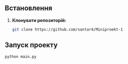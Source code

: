 ## Встановлення
1. **Клонувати репозиторій:**
   ```bash
   git clone https://github.com/santar4/Miniproekt-1
   ```

## Запуск проекту

```bash
python main.py
```
